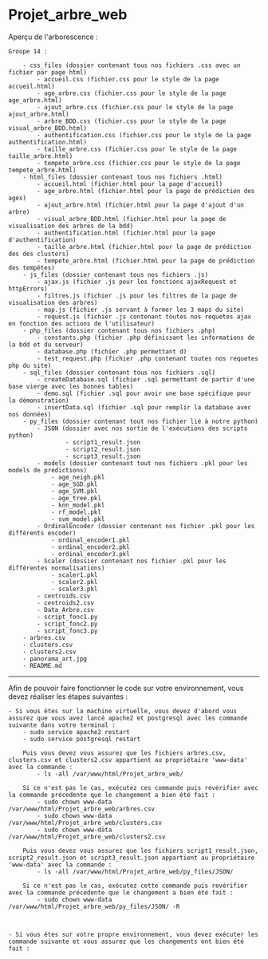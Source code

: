 # Projet_arbre_web

Aperçu de l'arborescence : 

    Groupe 14 :

        - css_files (dossier contenant tous nos fichiers .css avec un fichier par page html)
            - accueil.css (fichier.css pour le style de la page accueil.html)
            - age_arbre.css (fichier.css pour le style de la page age_arbre.html)
            - ajout_arbre.css (fichier.css pour le style de la page ajout_arbre.html)
            - arbre_BDD.css (fichier.css pour le style de la page visual_arbre_BDD.html)
            - authentification.css (fichier.css pour le style de la page authentification.html)
            - taille_arbre.css (fichier.css pour le style de la page taille_arbre.html)
            - tempete_arbre.css (fichier.css pour le style de la page tempete_arbre.html)
        - html_files (dossier contenant tous nos fichiers .html)
            - accueil.html (fichier.html pour la page d'accueil)
            - age_arbre.html (fichier.html pour la page de prédiction des ages)
            - ajout_arbre.html (fichier.html pour la page d'ajout d'un arbre)
            - visual_arbre_BDD.html (fichier.html pour la page de visualisation des arbres de la bdd)
            - authentification.html (fichier.html pour la page d'authentification)
            - taille_arbre.html (fichier.html pour la page de prédiction des des clusters)
            - tempete_arbre.html (fichier.html pour la page de prédiction des tempêtes)
        - js_files (dossier contenant tous nos fichiers .js)
            - ajax.js (fichier .js pour les fonctions ajaxRequest et httpErrors)
            - filtres.js (fichier .js pour les filtres de la page de visualisation des arbres)
            - map.js (fichier .js servant à former les 3 maps du site)
            - request.js (fichier .js contenant toutes nos requetes ajax en fonction des actions de l'utilisateur)
        - php_files (dossier contenant tous nos fichiers .php)
            - constants.php (fichier .php définissant les informations de la bdd et du serveur)
            - database.php (fichier .php permettant d)
            - test_request.php (fichier .php contenant toutes nos requetes php du site)
        - sql_files (dossier contenant tous nos fichiers .sql)
            - createDatabase.sql (fichier .sql permettant de partir d'une base vierge avec les bonnes tables)
            - demo.sql (fichier .sql pour avoir une base spécifique pour la démonstration)
            - insertData.sql (fichier .sql pour remplir la database avec nos données)
        - py_files (dossier contenant tout nos fichier lié à notre python)
            - JSON (dossier avec nos sortie de l'exécutions des scripts python)
                    - script1_result.json
                    - script2_result.json
                    - script3_result.json
            - models (dossier contenant tout nos fichiers .pkl pour les models de prédictions)
                - age_neigh.pkl
                - age_SGD.pkl
                - age_SVM.pkl
                - age_tree.pkl
                - knn_model.pkl
                - rf_model.pkl
                - svm_model.pkl
            - OrdinalEncoder (dossier contenant nos fichier .pkl pour les différents encoder)
                - ordinal_encoder1.pkl
                - ordinal_encoder2.pkl
                - ordinal_encoder3.pkl
            - Scaler (dossier contenant nos fichier .pkl pour les différentes normalisations)
                - scaler1.pkl
                - scaler2.pkl
                - scaler3.pkl
            - centroids.csv
            - centroids2.csv
            - Data_Arbre.csv
            - script_fonc1.py
            - script_fonc2.py
            - script_fonc3.py
        - arbres.csv
        - clusters.csv
        - clusters2.csv
        - panorama_art.jpg
        - README.md
            

---------------------------------------------------------------------------------------------------------------------------------

Afin de pouvoir faire fonctionner le code sur votre environnement, vous devez réaliser les étapes suivantes :

    - Si vous êtes sur la machine virtuelle, vous devez d'abord vous assurez que vous avez lancé apache2 et postgresql avec les commande suivante dans votre terminal :
        - sudo service apache2 restart
        - sudo service postgresql restart

        Puis vous devez vous assurez que les fichiers arbres.csv, clusters.csv et clusters2.csv appartient au propriétaire 'www-data' avec la commande :  
            - ls -all /var/www/html/Projet_arbre_web/

        Si ce n'est pas le cas, exécutez ces commande puis revérifier avec la commande précedente que le changement a bien été fait :
            - sudo chown www-data /var/www/html/Projet_arbre_web/arbres.csv
            - sudo chown www-data /var/www/html/Projet_arbre_web/clusters.csv
            - sudo chown www-data /var/www/html/Projet_arbre_web/clusters2.csv
        
        Puis vous devez vous assurez que les fichiers script1_result.json, script2_result.json et script3_result.json appartient au propriétaire 'www-data' avec la commande :  
            - ls -all /var/www/html/Projet_arbre_web/py_files/JSON/

        Si ce n'est pas le cas, exécutez cette commande puis revérifier avec la commande précedente que le changement a bien été fait :
            - sudo chown www-data /var/www/html/Projet_arbre_web/py_files/JSON/ -R
        


    - Si vous êtes sur votre propre environnement, vous devez exécuter les commande suivante et vous assurez que les changements ont bien été fait :
